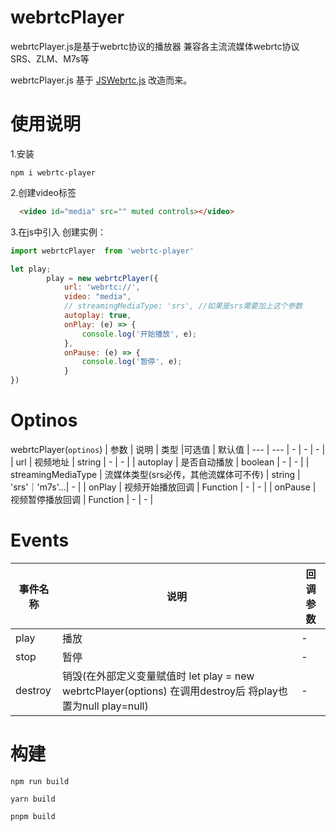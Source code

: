 # webrtcPlayer

webrtcPlayer.js是基于webrtc协议的播放器 兼容各主流流媒体webrtc协议 SRS、ZLM、M7s等

webrtcPlayer.js 基于 [JSWebrtc.js](https://github.com/kernelj/jswebrtc?tab=readme-ov-file) 改造而来。

# 使用说明
1.安装
````shell
npm i webrtc-player
````
2.创建video标签
````html
  <video id="media" src="" muted controls></video>
````
3.在js中引入 创建实例：
````js
import webrtcPlayer  from 'webrtc-player'

let play;
        play = new webrtcPlayer({
            url: 'webrtc://',
            video: "media",
            // streamingMediaType: 'srs', //如果是srs需要加上这个参数
            autoplay: true,
            onPlay: (e) => {
                console.log('开始播放', e);
            },
            onPause: (e) => {
                console.log('暂停', e);
            }
})

````

# Optinos 
webrtcPlayer(`optinos`)
| 参数 | 说明 | 类型 |可选值 | 默认值
| --- | --- | - | - | - |
| url | 视频地址 | string | - | - |
| autoplay | 是否自动播放  | boolean | - | - |
| streamingMediaType | 流媒体类型(srs必传，其他流媒体可不传)  |  string | 'srs'｜'m7s'...| - |
| onPlay | 视频开始播放回调  | Function | - | - |
| onPause | 视频暂停播放回调  | Function | - | - |


# Events 

| 事件名称 | 说明 | 回调参数
| --- | --- | ---|
| play | 播放 | -
| stop | 暂停 | -
| destroy | 销毁(在外部定义变量赋值时 let play = new webrtcPlayer(options) 在调用destroy后 将play也置为null play=null) | -

# 构建

````shell
npm run build

yarn build

pnpm build

````






